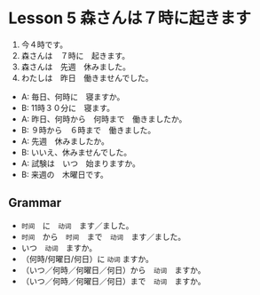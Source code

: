 Lesson 5 森さんは７時に起きます
==============================

1. 今４時です。
2. 森さんは　７時に　起きます。
3. 森さんは　先週　休みました。
4. わたしは　昨日　働きませんでした。

* A: 毎日、何時に　寝ますか。 
* B: 11時３０分に　寝ます。　
* A: 昨日、何時から　何時まで　働きましたか。
* B: ９時から　６時まで　働きました。
* A: 先週　休みましたか。
* B: いいえ、休みませんでした。
* A: 試験は　いつ　始まりますか。
* B: 来週の　木曜日です。

Grammar
-------

* `时间`　に　`动词`　ます／ました。
* `时间`　から　`时间`　まで　`动词`　ます／ました。
* いつ　`动词`　ますか。
* （何時/何曜日/何日）に `动词` ますか。
* （いつ／何時／何曜日／何日）から　`动词`　ますか。
* （いつ／何時／何曜日／何日）まで　`动词`　ますか。
